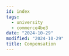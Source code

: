 ```yaml
---
id: index
tags:
  - university
  - commerce4be3
date: "2024-10-29"
modified: "2024-10-29"
title: Compensation
---
```

